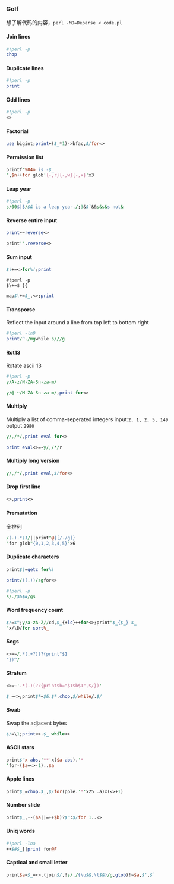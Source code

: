 ### Golf

想了解代码的内容，`perl -MO=Deparse < code.pl`

#### Join lines
```perl
#!perl -p
chop
```
#### Duplicate lines
```perl
#!perl -p
print
```
#### Odd lines
```perl
#!perl -p
<>
```
#### Factorial
```perl
use bigint;print+($_*1)->bfac,$/for<>
```
#### Permission list
```perl
printf"%04o is -$_
",$n++for glob'{-,r}{-,w}{-,x}'x3
```
#### Leap year
```perl
#!perl -p
s/00$|$/$& is a leap year./;3&$`&&s&s&s not&
```
#### Reverse entire input
```perl
print~~reverse<>
```
```perl
print''.reverse<>
```
#### Sum input
```perl
$\+=<>for%!;print
```
    #!perl -p
    $\+=$_}{

```perl
map$\+=$_,<>;print
```
#### Transporse

Reflect the input around a line from top left to bottom right
```perl
#!perl -ln0
print/^./mgwhile s///g
```
#### Rot13

Rotate ascii 13
```perl
#!perl -p
y/A-z/N-ZA-Sn-za-m/
```
```perl
y/@-~/M-ZA-Sn-za-m/,print for<>
```
#### Multiply

Multiply a list of comma-seperated integers
input:`2, 1, 2, 5, 149`
output:`2980`
```perl
y/,/*/,print eval for<>
```
```perl
print eval<>=~y/,/*/r
```
#### Multiply long version
```perl
y/,/*/,print eval,$/for<>
```
#### Drop first line
```perl
<>,print<>
```
#### Premutation

全排列
```perl
/(.).*\1/||print"@{[/./g]}
"for glob"{0,1,2,3,4,5}"x6
```
#### Duplicate characters
```perl
print$\=getc for%!
```
```perl
print/((.))/sgfor<>
```
```perl
#!perl -p
s/./$&$&/gs
```
#### Word frequency count
```perl
$/=$";y/a-zA-Z//cd,$_{+lc}++for<>;print"$_{$_} $_
"x/\D/for sort%_
```
#### Segs
```perl
<>=~/.*(.+?)(?{print"$1
"})^/
```
#### Stratum
```perl
<>=~'.*(.)(??{print$b="$1$b$1",$/})'
```
```perl
$_=<>;print$*=$&.$*.chop,$/while/.$/
```
#### Swab

Swap the adjacent bytes
```perl
$/=\1;print<>.$_ while<>
```
#### ASCII stars
```perl
print$"x abs,'**'x($a-abs).'*
'for-($a=<>-1)..$a
```
#### Apple lines
```perl
print$_=chop.$_,$/for(pple.'*'x25 .a)x(<>+1)
```
#### Number slide
```perl
print$_,--($a||=++$b)?$":$/for 1..<>
```
#### Uniq words
```perl
#!perl -lna
++$#$_||print for@F
```
#### Captical and small letter
```perl
print$a=$_=<>,(join$/,!s/./{\u$&,\l$&}/g,glob)!~$a,$',$`
```
